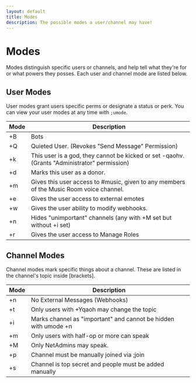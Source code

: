 ```yaml
---
layout: default
title: Modes
description: The possible modes a user/channel may have!
---
```


# Modes

Modes distinguish specific users or channels, and help tell what they're for or what powers they posses.
Each user and channel mode are listed below.

## User Modes

User modes grant users specific perms or designate a status or perk. 
You can view your user modes at any time with `;umode`.

| Mode | Description                                                                                  |
| ---- | -------------------------------------------------------------------------------------------- |
| +B   | Bots                                                                                         |
| +Q   | Quieted User. (Revokes "Send Message" Permission)                                            |
| +k   | This user is a god, they cannot be kicked or set -qaohv. (Grants "Administrator" permission) |
| +d   | Marks this user as a donor.                                                                  |
| +m   | Gives this user access to #music, given to any members of the Music Room voice channel.      |
| +e   | Gives the user access to external emotes                                                     |
| +w   | Gives the user ability to modify webhooks.                                                   |
| +n   | Hides "unimportant" channels (any with +M set but without +i set)                            |
| +r   | Gives the user access to Manage Roles                                                        |

## Channel Modes

Channel modes mark specific things about a channel.
These are listed in the channel's topic inside [brackets].

| Mode | Description                                                     |
| ---- | --------------------------------------------------------------- |
| +n   | No External Messages (Webhooks)                                 |
| +t   | Only users with +Yqaoh may change the topic                     |
| +i   | Marks channel as "important" and cannot be hidden with umode +n |
| +m   | Only users with half-op or more can speak                       |
| +M   | Only NetAdmins may speak.                                       |
| +p   | Channel must be manually joined via ;join                       |
| +s   | Channel is top secret and people must be added manually         |

<script>
$('table').addClass('table table-striped table-bordered table-hover');
$('thead').addClass('thead-dark');
</script>
